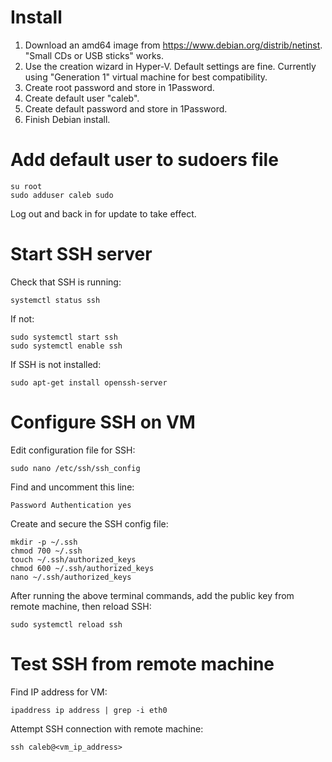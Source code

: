 # Install

1. Download an amd64 image from https://www.debian.org/distrib/netinst. "Small CDs or USB sticks" works.
2. Use the creation wizard in Hyper-V. Default settings are fine. Currently using "Generation 1" virtual machine for best compatibility.
3. Create root password and store in 1Password.
4. Create default user "caleb".
5. Create default password and store in 1Password.
6. Finish Debian install.

# Add default user to sudoers file

    su root
    sudo adduser caleb sudo

Log out and back in for update to take effect.

# Start SSH server

Check that SSH is running:
    
    systemctl status ssh

If not:

    sudo systemctl start ssh
    sudo systemctl enable ssh

If SSH is not installed:

    sudo apt-get install openssh-server

# Configure SSH on VM

Edit configuration file for SSH:

    sudo nano /etc/ssh/ssh_config

Find and uncomment this line:

    Password Authentication yes

Create and secure the SSH config file:

    mkdir -p ~/.ssh
    chmod 700 ~/.ssh
    touch ~/.ssh/authorized_keys
    chmod 600 ~/.ssh/authorized_keys
    nano ~/.ssh/authorized_keys

After running the above terminal commands, add the public key from remote machine, then reload SSH:

    sudo systemctl reload ssh

# Test SSH from remote machine

Find IP address for VM:

    ipaddress ip address | grep -i eth0

Attempt SSH connection with remote machine:

    ssh caleb@<vm_ip_address>